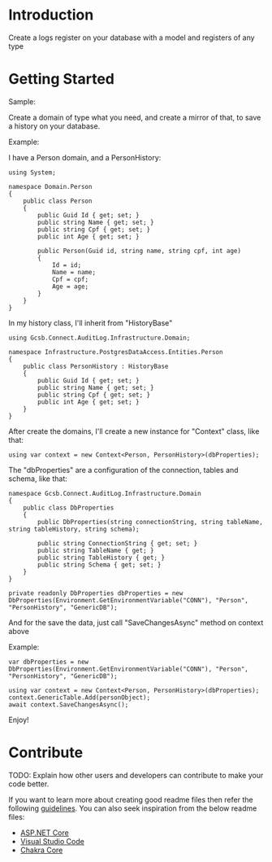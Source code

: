 # Introduction 
Create a logs register on your database with a model and registers of any type

# Getting Started
Sample:

Create a domain of type what you need, and create a mirror of that, to save a history on your database.

Example:

I have a Person domain, and a PersonHistory:

```
using System;

namespace Domain.Person
{
    public class Person
    {
        public Guid Id { get; set; }
        public string Name { get; set; }
        public string Cpf { get; set; }
        public int Age { get; set; }

        public Person(Guid id, string name, string cpf, int age)
        {
            Id = id;
            Name = name;
            Cpf = cpf;
            Age = age;
        }
    }
}
```

In my history class, I'll inherit from "HistoryBase"

```
using Gcsb.Connect.AuditLog.Infrastructure.Domain;

namespace Infrastructure.PostgresDataAccess.Entities.Person
{
    public class PersonHistory : HistoryBase
    {
        public Guid Id { get; set; }
        public string Name { get; set; }
        public string Cpf { get; set; }
        public int Age { get; set; }
    }
}

```

After create the domains, I'll create a new instance for "Context" class, like that:

```
using var context = new Context<Person, PersonHistory>(dbProperties);
```

The "dbProperties" are a configuration of the connection, tables and schema, like that:

```
namespace Gcsb.Connect.AuditLog.Infrastructure.Domain
{
    public class DbProperties
    {
        public DbProperties(string connectionString, string tableName, string tableHistory, string schema);

        public string ConnectionString { get; set; }
        public string TableName { get; }
        public string TableHistory { get; }
        public string Schema { get; set; }
    }
}

private readonly DbProperties dbProperties = new DbProperties(Environment.GetEnvironmentVariable("CONN"), "Person", "PersonHistory", "GenericDB");
```

And for the save the data, just call "SaveChangesAsync" method on context above

Example:

```
var dbProperties = new DbProperties(Environment.GetEnvironmentVariable("CONN"), "Person", "PersonHistory", "GenericDB");

using var context = new Context<Person, PersonHistory>(dbProperties);
context.GenericTable.Add(personObject);
await context.SaveChangesAsync();
```

Enjoy!


# Contribute
TODO: Explain how other users and developers can contribute to make your code better. 

If you want to learn more about creating good readme files then refer the following [guidelines](https://docs.microsoft.com/en-us/azure/devops/repos/git/create-a-readme?view=azure-devops). You can also seek inspiration from the below readme files:
- [ASP.NET Core](https://github.com/aspnet/Home)
- [Visual Studio Code](https://github.com/Microsoft/vscode)
- [Chakra Core](https://github.com/Microsoft/ChakraCore)
